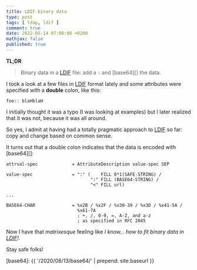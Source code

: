 ```yaml
---
title: LDIF binary data
type: post
tags: [ ldap, ldif ]
comment: true
date: 2022-05-14 07:00:00 +0200
mathjax: false
published: true
---
```


**TL;DR**

> Binary data in a [LDIF][] file: add a `:` and [base64][] the data.

I took a look at a few files in [LDIF][] format lately and some
attributes were specified with a **double** colon, like this:

```
foo:: blaHblaH
```

I initially thought it was a typo (I was looking at examples) but I
later realized that it was not, because it was all around.

So yes, I admit at having had a totally pragmatic approach to [LDIF][]
so far: copy and change based on common sense.

It turns out that a double colon indicates that the data is encoded with
[base64][]:

```
attrval-spec             = AttributeDescription value-spec SEP

value-spec               = ":" (    FILL 0*1(SAFE-STRING) /
                                ":" FILL (BASE64-STRING) /
                                "<" FILL url)

...

BASE64-CHAR              = %x2B / %x2F / %x30-39 / %x3D / %x41-5A /
                           %x61-7A
                           ; +, /, 0-9, =, A-Z, and a-z
                           ; as specified in RFC 2045
```

Now I have that *matrixesque* feeling like *I know... how to fit binary
data in [LDIF][]!*.

Stay safe folks!


[LDIF]: https://www.ietf.org/rfc/rfc2849.txt
[base64]: {{ '/2020/08/13/base64/' | prepend: site.baseurl }}
